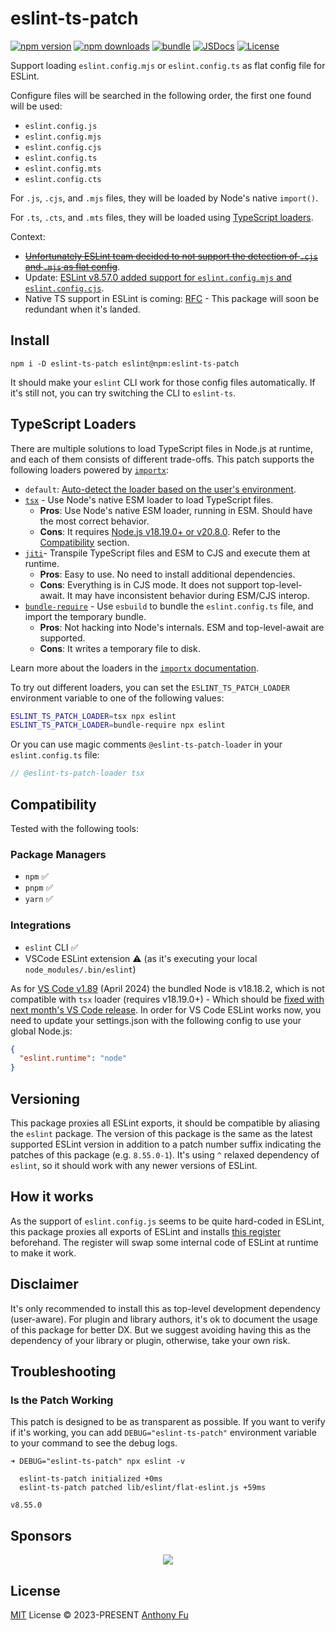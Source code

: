 # eslint-ts-patch

[![npm version][npm-version-src]][npm-version-href]
[![npm downloads][npm-downloads-src]][npm-downloads-href]
[![bundle][bundle-src]][bundle-href]
[![JSDocs][jsdocs-src]][jsdocs-href]
[![License][license-src]][license-href]

Support loading `eslint.config.mjs` or `eslint.config.ts` as flat config file for ESLint.

Configure files will be searched in the following order, the first one found will be used:

- `eslint.config.js`
- `eslint.config.mjs`
- `eslint.config.cjs`
- `eslint.config.ts`
- `eslint.config.mts`
- `eslint.config.cts`

For `.js`, `.cjs`, and `.mjs` files, they will be loaded by Node's native `import()`.

For `.ts`, `.cts`, and `.mts` files, they will be loaded using [TypeScript loaders](#typescript-loaders).

Context:
- [~~Unfortunately ESLint team decided to not support the detection of `.cjs` and `.mjs` as flat config~~](https://github.com/eslint/eslint/issues/16580#issuecomment-1419027861).
- Update: [ESLint v8.57.0 added support for `eslint.config.mjs` and `eslint.config.cjs`](https://eslint.org/blog/2024/02/eslint-v8.57.0-released).
- Native TS support in ESLint is coming: [RFC](https://github.com/eslint/rfcs/pull/117#discussion_r1593410239) - This package will soon be redundant when it's landed.

## Install

```npm
npm i -D eslint-ts-patch eslint@npm:eslint-ts-patch
```

It should make your `eslint` CLI work for those config files automatically. If it's still not, you can try switching the CLI to `eslint-ts`.

## TypeScript Loaders

There are multiple solutions to load TypeScript files in Node.js at runtime, and each of them consists of different trade-offs. This patch supports the following loaders powered by [`importx`](https://github.com/antfu/importx):

- `default`: [Auto-detect the loader based on the user's environment](https://github.com/antfu/importx#auto).
- [`tsx`](https://github.com/privatenumber/tsx) - Use Node's native ESM loader to load TypeScript files.
  - **Pros**: Use Node's native ESM loader, running in ESM. Should have the most correct behavior.
  - **Cons**: It requires [Node.js v18.19.0+ or v20.8.0](https://nodejs.org/api/module.html#moduleregisterspecifier-parenturl-options). Refer to the [Compatibility](#compatibility) section.
- [`jiti`](https://github.com/unjs/jiti)- Transpile TypeScript files and ESM to CJS and execute them at runtime.
  - **Pros**: Easy to use. No need to install additional dependencies.
  - **Cons**: Everything is in CJS mode. It does not support top-level-await. It may have inconsistent behavior during ESM/CJS interop.
- [`bundle-require`](https://github.com/egoist/bundle-require) - Use `esbuild` to bundle the `eslint.config.ts` file, and import the temporary bundle.
  - **Pros**: Not hacking into Node's internals. ESM and top-level-await are supported.
  - **Cons**: It writes a temporary file to disk.

Learn more about the loaders in the [`importx` documentation](https://github.com/antfu/importx).

To try out different loaders, you can set the `ESLINT_TS_PATCH_LOADER` environment variable to one of the following values:

```sh
ESLINT_TS_PATCH_LOADER=tsx npx eslint
ESLINT_TS_PATCH_LOADER=bundle-require npx eslint
```

Or you can use magic comments `@eslint-ts-patch-loader` in your `eslint.config.ts` file:

```ts
// @eslint-ts-patch-loader tsx
```

## Compatibility

Tested with the following tools:

### Package Managers

- `npm` ✅
- `pnpm` ✅
- `yarn` ✅

### Integrations

- `eslint` CLI ✅
- VSCode ESLint extension ⚠️ (as it's executing your local `node_modules/.bin/eslint`)

As for [VS Code v1.89](https://code.visualstudio.com/updates/v1_89) (April 2024) the bundled Node is v18.18.2, which is not compatible with `tsx` loader (requires v18.19.0+) - Which should be [fixed with next month's VS Code release](https://github.com/microsoft/vscode/commit/5216c044283ba1f3c66caa092fd75ba0b3e3e5ca#diff-a4764aae9fcfee2bd5f25de9fd217e38b6278b95f2848508250a895fd631aa0e). In order for VS Code ESLint works now, you need to update your settings.json with the following config to use your global Node.js:

```json
{
  "eslint.runtime": "node"
}
```

## Versioning

This package proxies all ESLint exports, it should be compatible by aliasing the `eslint` package. The version of this package is the same as the latest supported ESLint version in addition to a patch number suffix indicating the patches of this package (e.g. `8.55.0-1`). It's using `^` relaxed dependency of `eslint`, so it should work with any newer versions of ESLint.

## How it works

As the support of `eslint.config.js` seems to be quite hard-coded in ESLint, this package proxies all exports of ESLint and installs [this register](./lib/register.js) beforehand. The register will swap some internal code of ESLint at runtime to make it work.

## Disclaimer

It's only recommended to install this as top-level development dependency (user-aware). For plugin and library authors, it's ok to document the usage of this package for better DX. But we suggest avoiding having this as the dependency of your library or plugin, otherwise, take your own risk.

## Troubleshooting

### Is the Patch Working

This patch is designed to be as transparent as possible. If you want to verify if it's working, you can add `DEBUG="eslint-ts-patch"` environment variable to your command to see the debug logs.

```
➜ DEBUG="eslint-ts-patch" npx eslint -v

  eslint-ts-patch initialized +0ms
  eslint-ts-patch patched lib/eslint/flat-eslint.js +59ms

v8.55.0
```

## Sponsors

<p align="center">
  <a href="https://cdn.jsdelivr.net/gh/antfu/static/sponsors.svg">
    <img src='https://cdn.jsdelivr.net/gh/antfu/static/sponsors.svg'/>
  </a>
</p>

## License

[MIT](./LICENSE) License © 2023-PRESENT [Anthony Fu](https://github.com/antfu)

<!-- Badges -->

[npm-version-src]: https://img.shields.io/npm/v/eslint-ts-patch?style=flat&colorA=080f12&colorB=1fa669
[npm-version-href]: https://npmjs.com/package/eslint-ts-patch
[npm-downloads-src]: https://img.shields.io/npm/dm/eslint-ts-patch?style=flat&colorA=080f12&colorB=1fa669
[npm-downloads-href]: https://npmjs.com/package/eslint-ts-patch
[bundle-src]: https://img.shields.io/bundlephobia/minzip/eslint-ts-patch?style=flat&colorA=080f12&colorB=1fa669&label=minzip
[bundle-href]: https://bundlephobia.com/result?p=eslint-ts-patch
[license-src]: https://img.shields.io/github/license/antfu/eslint-ts-patch.svg?style=flat&colorA=080f12&colorB=1fa669
[license-href]: https://github.com/antfu/eslint-ts-patch/blob/main/LICENSE
[jsdocs-src]: https://img.shields.io/badge/jsdocs-reference-080f12?style=flat&colorA=080f12&colorB=1fa669
[jsdocs-href]: https://www.jsdocs.io/package/eslint-ts-patch
